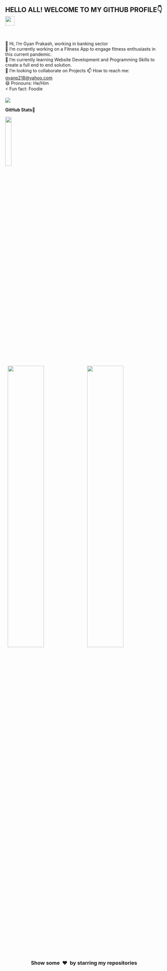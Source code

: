 <!---
Please consider starring the repo if you find this useful in any manner
or use it. It helps me a lot.
-->

<h2>HELLO ALL! WELCOME TO MY GITHUB PROFILE👇<img src="https://raw.githubusercontent.com/MartinHeinz/MartinHeinz/master/wave.gif" width="30px"></h2><br>

<!--
**Johnrambo-code/johnrambo-code** is a ✨ _special_ ✨ repository because its `README.md` (this file) appears on your GitHub profile.

Here are some ideas to get you started:
-->

👋 Hi, I’m Gyan Prakash, working in banking sector </br>
🔭 I’m currently working on a Fitness App to engage fitness enthusiasts in this current pandemic. </br>
🌱 I’m currently learning Website Development and Programming Skills to create a full end to end solution. </br>
👯 I’m looking to collaborate on Projects
📫 How to reach me: gyanp218@yahoo.com </br>
😄 Pronouns: He/Him </br>
⚡ Fun fact: Foodie 


<!--Trap--:)-->
<a href="https://github.com/404"><img src="https://user-images.githubusercontent.com/73097560/115834477-dbab4500-a447-11eb-908a-139a6edaec5c.gif"></a>


**GitHub Stats🎯**<br>

<img width="20%" src="https://profile-counter.glitch.me/{johnrambo-code}/count.svg" /> 

<p align="left">
  <img width="48%" src="https://github-readme-stats.vercel.app/api?username=johnrambo-code&show_icons=true&theme=tokyonight&count_private=true&include_all_commits=true" /> 
  <img width="48%" src="https://github-readme-streak-stats.herokuapp.com/?user=johnrambo-code&theme=tokyonight" />
</p>


<h3 align="center">Show some &nbsp;❤️&nbsp; by starring my repositories</h3>


